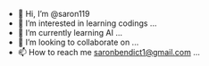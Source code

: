 - 👋 Hi, I’m @saron119
- 👀 I’m interested in learning codings ...
- 🌱 I’m currently learning AI ...
- 💞️ I’m looking to collaborate on ...
- 📫 How to reach me saronbendict1@gmail.com ...

<!---
saron119/saron119 is a ✨ special ✨ repository because its `README.md` (this file) appears on your GitHub profile.
You can click the Preview link to take a look at your changes.
--->
